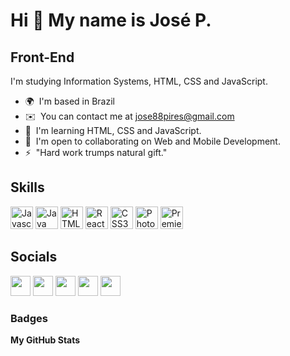 Hi 👋 My name is José P.
========================

Front-End
---------

I'm studying Information Systems, HTML, CSS and JavaScript.

*   🌍  I'm based in Brazil
*   ✉️  You can contact me at [jose88pires@gmail.com](mailto:jose88pires@gmail.com)
*   🧠  I'm learning HTML, CSS and JavaScript.
*   🤝  I'm open to collaborating on Web and Mobile Development.
*   ⚡  "Hard work trumps natural gift."<p align="left"> 
   <h2>Skills</h2>
                                <a href="https://developer.mozilla.org/en-US/docs/Web/JavaScript" target="_blank" rel="noreferrer"><img src="https://raw.githubusercontent.com/danielcranney/readme-generator/main/public/icons/skills/javascript-colored.svg" width="36" height="36" alt="Javascript" /></a>
                                <a href="https://www.oracle.com/java/" target="_blank" rel="noreferrer"><img src="https://raw.githubusercontent.com/danielcranney/readme-generator/main/public/icons/skills/java-colored.svg" width="36" height="36" alt="Java" /></a>
                                <a href="https://developer.mozilla.org/en-US/docs/Glossary/HTML5" target="_blank" rel="noreferrer"><img src="https://raw.githubusercontent.com/danielcranney/readme-generator/main/public/icons/skills/html5-colored.svg" width="36" height="36" alt="HTML5" /></a>
                                <a href="https://reactjs.org/" target="_blank" rel="noreferrer"><img src="https://raw.githubusercontent.com/danielcranney/readme-generator/main/public/icons/skills/react-colored.svg" width="36" height="36" alt="React" /></a>
                                <a href="https://www.w3.org/TR/CSS/#css" target="_blank" rel="noreferrer"><img src="https://raw.githubusercontent.com/danielcranney/readme-generator/main/public/icons/skills/css3-colored.svg" width="36" height="36" alt="CSS3" /></a>
                                <a href="https://www.adobe.com/uk/products/photoshop.html" target="_blank" rel="noreferrer"><img src="https://raw.githubusercontent.com/danielcranney/readme-generator/main/public/icons/skills/photoshop-colored-dark.svg" width="36" height="36" alt="Photoshop" /></a>
                                <a href="https://www.adobe.com/uk/products/premiere.html" target="_blank" rel="noreferrer"><img src="https://raw.githubusercontent.com/danielcranney/readme-generator/main/public/icons/skills/premierepro-colored-dark.svg" width="36" height="36" alt="Premiere Pro" /></a>
                    </p>
                    



   <h2>Socials</h2>

<p align="left">
  <a href="https://discord.com/users/J.P#8124" target="_blank" rel="noreferrer"
    ><img
      src="https://raw.githubusercontent.com/danielcranney/readme-generator/main/public/icons/socials/discord.svg"
      width="32"
      height="32"
  /></a>
  <a href="https://www.facebook.com/profile.php?id=100066318607610" target="_blank" rel="noreferrer"
    ><img
      src="https://raw.githubusercontent.com/danielcranney/readme-generator/main/public/icons/socials/facebook.svg"
      width="32"
      height="32"
  /></a>
  <a
    href="https://www.github.com/jose-pires-neto"
    target="_blank"
    rel="noreferrer"
    ><img
      src="https://raw.githubusercontent.com/danielcranney/readme-generator/main/public/icons/socials/github-dark.svg"
      width="32"
      height="32"
  /></a>
  <a
    href="http://www.instagram.com/jose.pires.jp"
    target="_blank"
    rel="noreferrer"
    ><img
      src="https://raw.githubusercontent.com/danielcranney/readme-generator/main/public/icons/socials/instagram.svg"
      width="32"
      height="32"
  /></a>
  <a
    href="https://www.linkedin.com/in/josé-pires-oliveira-a97430237/"
    target="_blank"
    rel="noreferrer"
    ><img
      src="https://raw.githubusercontent.com/danielcranney/readme-generator/main/public/icons/socials/linkedin.svg"
      width="32"
      height="32"
  /></a>
</p>

### Badges

<b>My GitHub Stats</b>
<div style="visibility: hidden"> <a href="http://www.github.com/jose-pires-neto" </div>
<div>
  ><img
    src="https://github-readme-stats.vercel.app/api?username=jose-pires-neto&show_icons=true&hide=&count_private=true&title_color=ef4444&text_color=ffffff&icon_color=3382ed&bg_color=1c1917&hide_border=true&show_icons=true"
    alt="jose-pires-neto's GitHub stats"
/></a>
<div style="visibility: hidden"> <a href="http://www.github.com/jose-pires-neto" </div>

  ><img
    src="https://github-readme-streak-stats.herokuapp.com/?user=jose-pires-neto&stroke=ffffff&background=1c1917&ring=ef4444&fire=ef4444&currStreakNum=ffffff&currStreakLabel=ef4444&sideNums=ffffff&sideLabels=ffffff&dates=ffffff&hide_border=true"
/></a>
</div>
<div style="visibility: hidden"> <a href="http://www.github.com/jose-pires-neto" </div>

  ><img
    src="https://activity-graph.herokuapp.com/graph?username=jose-pires-neto&bg_color=1c1917&color=ffffff&line=3382ed&point=ffffff&area_color=1c1917&area=true&hide_border=true&custom_title=GitHub%20Commits%20Graph"
    alt="GitHub Commits Graph"
/></a>

<div style="visibility: hidden"> <a href="https://github.com/jose-pires-neto" align="left" </div>

  ><img
    src="https://github-readme-stats.vercel.app/api/top-langs/?username=jose-pires-neto&langs_count=10&title_color=ef4444&text_color=ffffff&icon_color=3382ed&bg_color=1c1917&hide_border=true&locale=en&custom_title=Top%20%Languages"
    alt="Top Languages"
/></a>

<b>Top Repositories</b>

<div width="100%" align="center">
  <a href="https://github.com/jose-pires-neto/Portifolio" align="left"
    ><img
      align="left"
      width="45%"
      src="https://github-readme-stats.vercel.app/api/pin/?username=jose-pires-neto&repo=Portifolio&title_color=ef4444&text_color=ffffff&icon_color=3382ed&bg_color=1c1917&hide_border=true&locale=en"
  /></a>
</div>
<br /><br /><br /><br /><br /><br /><br />

